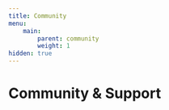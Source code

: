 ```yaml
---
title: Community
menu:
    main:
        parent: community
        weight: 1
hidden: true
---
```


# Community & Support
